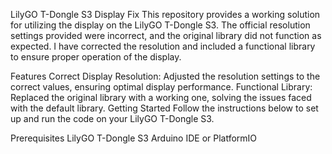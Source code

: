 LilyGO T-Dongle S3 Display Fix
This repository provides a working solution for utilizing the display on the LilyGO T-Dongle S3. The official resolution settings provided were incorrect, and the original library did not function as expected. I have corrected the resolution and included a functional library to ensure proper operation of the display.

Features
Correct Display Resolution: Adjusted the resolution settings to the correct values, ensuring optimal display performance.
Functional Library: Replaced the original library with a working one, solving the issues faced with the default library.
Getting Started
Follow the instructions below to set up and run the code on your LilyGO T-Dongle S3.

Prerequisites
LilyGO T-Dongle S3
Arduino IDE or PlatformIO
